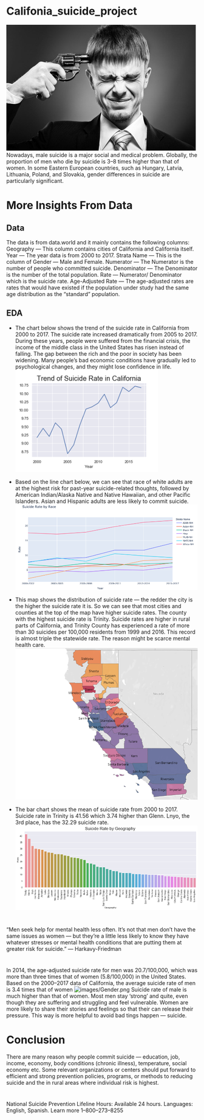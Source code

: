 # Califonia_suicide_project
![images/suicide.jpg](images/suicide.jpg)
Nowadays, male suicide is a major social and medical problem. Globally, the proportion of men who die by suicide is 3–8 times higher than that of women.
In some Eastern European countries, such as Hungary, Latvia, Lithuania, Poland, and Slovakia, gender differences in suicide are particularly significant.
# More Insights From Data
## Data
The data is from data.world and it mainly contains the following columns:
Geography — This column contains cities of California and California itself.
Year — The year data is from 2000 to 2017.
Strata Name — This is the column of Gender — Male and Female.
Numerator — The Numerator is the number of people who committed suicide.
Denominator — The Denominator is the number of the total population.
Rate — Numerator/ Denominator which is the suicide rate.
Age-Adjusted Rate — The age-adjusted rates are rates that would have existed if the population under study had the same age distribution as the “standard” population.
## EDA
- The chart below shows the trend of the suicide rate in California from 2000 to 2017. The suicide rate increased dramatically from 2005 to 2017.
During these years, people were suffered from the financial crisis, the income of the middle class in the United States has risen instead of falling. The gap between the rich and the poor in society has been widening. Many people’s bad economic conditions have gradually led to psychological changes, and they might lose confidence in life.
![images/Trend_in_California.png](images/Trend_in_California.png)

- Based on the line chart below, we can see that race of white adults are at the highest risk for past-year suicide-related thoughts, followed by American Indian/Alaska Native and Native Hawaiian, and other Pacific Islanders. Asian and Hispanic adults are less likely to commit suicide.
![images/Suicide_Rate_by_Race.png](images/Suicide_Rate_by_Race.png)

- This map shows the distribution of suicide rate — the redder the city is the higher the suicide rate it is. So we can see that most cities and counties at the top of the map have higher suicide rates. The county with the highest suicide rate is Trinity. Suicide rates are higher in rural parts of California, and Trinity County has experienced a rate of more than 30 suicides per 100,000 residents from 1999 and 2016. This record is almost triple the statewide rate. The reason might be scarce mental health care.
![images/map.png](images/map.png)

- The bar chart shows the mean of suicide rate from 2000 to 2017. Suicide rate in Trinity is 41.56 which 3.74 higher than Glenn. Lnyo, the 3rd place, has the 32.29 suicide rate.
![images/geography.png](images/geography.png)
#
“Men seek help for mental health less often. It’s not that men don’t have the same issues as women — but they’re a little less likely to know they have whatever stresses or mental health conditions that are putting them at greater risk for suicide.” — Harkavy-Friedman
#
In 2014, the age-adjusted suicide rate for men was 20.7/100,000, which was more than three times that of women (5.8/100,000) in the United States. Based on the 2000–2017 data of California, the average suicide rate of men is 3.4 times that of women
![images/Gender.png](images/Gender.png.png)
Suicide rate of male is much higher than that of women. Most men stay ‘strong’ and quite, even though they are suffering and struggling and feel vulnerable. Women are more likely to share their stories and feelings so that their can release their pressure. This way is more helpful to avoid bad tings happen — suicide.
# Conclusion
There are many reason why people commit suicide — education, job, income, economy, body conditions (chronic illness), temperature, social economy etc. Some relevant organizations or centers should put forward to efficient and strong prevention policies, programs, or methods to reducing suicide and the in rural areas where individual risk is highest.
#
National Suicide Prevention Lifeline
Hours: Available 24 hours. Languages: English, Spanish.
Learn more
1–800–273–8255
